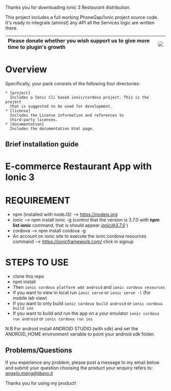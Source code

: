 
Thanks you for downloading Ionic 3 Restaurant distribution.

This project includes a full working PhoneGap/Ionic project
source code. It's ready to integrate (almost) any API all the Services logic are written there.

|Please donate whether you wish support us to give more time to plugin's growth | [![](https://www.paypal.com/en_US/IT/i/btn/btn_buynowCC_LG.gif)](https://www.paypal.com/cgi-bin/webscr?cmd=_s-xclick&hosted_button_id=SYASQ3RRPWL4E) |
|:------------------------------------------------------------------------------|:------------------------------------------------------------------------------------------------------------------------------------------------------|

Overview
========

Specifically, your pack consists of the following four
directories:

    * [project]
      Includes a Ionic Cli based ionic/cordova project. This is the project
      that is suggested to be used for development.
    * [license]
      Includes the License information and references to
      third-party licenses.
	* [documentation]
      Includes the documentation html page.

Brief installation guide
------------------------

# E-commerce Restaurant App with Ionic 3

REQUIREMENT
========
* npm (installed with nodeJS) --> https://nodejs.org
* ionic --> npm install ionic -g (control that the version is 3.7.0 with **npm list ionic** command, that is should appear *ionic@3.7.0* )
* cordova --> npm install cordova -g
* An account on ionic site to execute the ionic cordova resources command --> https://ionicframework.com/ click in signup


STEPS TO USE
========
* clone this repo
* npm install
* Then ```ionic cordova platform add android``` and ```ionic cordova resources```
* If you want to view in local run ```ionic serve``` or ```ionic serve -l``` (for mobile lab view)
* If you want to only build ```ionic cordova build android``` or ```ionic cordova build ios```
* If you want to build and run the app on a your emulator ```ionic cordova run android``` or ```ionic cordova run ios```


N.B For android install ANDROID STUDIO (with sdk) and set the ANDROID_HOME environment variable to point your android sdk folder.

Problems/Questions
--------
If you experience any problem, please post a message to my email below and submit your question choosing the product your enquiry refers to:
*angelo.mang@libero.it*

Thanks you for using my product!
